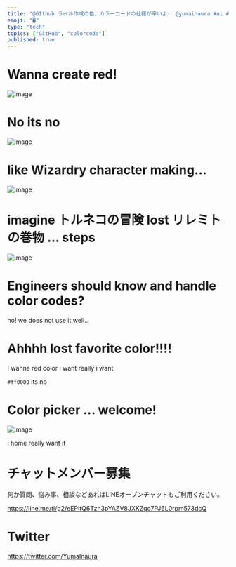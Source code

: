 ```yaml
---
title: "@GIthub ラベル作成の色、カラーコードの仕様が辛いよ‥ @yumainaura #ui #ux "
emoji: "🖥"
type: "tech"
topics: ["GitHub", "colorcode"]
published: true
---
```


# Wanna create red!

![image](https://user-images.githubusercontent.com/13635059/50533518-c1f6dd00-0b6e-11e9-8f28-c01c8528a0d4.png)

# No its no

![image](https://user-images.githubusercontent.com/13635059/50533519-c3280a00-0b6e-11e9-9004-4924a0026620.png)

# like Wizardry character making...

![image](https://user-images.githubusercontent.com/13635059/50533533-01252e00-0b6f-11e9-9aaa-c0f28333b5d8.png)

# imagine トルネコの冒険 lost リレミトの巻物 ... steps


![image](https://user-images.githubusercontent.com/13635059/50533560-83155700-0b6f-11e9-8703-4a3eb818d761.png)

# Engineers should know and handle color codes?

no! we does not use it well..

# Ahhhh lost favorite color!!!!

I wanna red color i want really i want

`#ff0000` its no

# Color picker ... welcome!

![image](https://user-images.githubusercontent.com/13635059/50533549-40ec1580-0b6f-11e9-9b55-62fe5d7a6cbf.png)

 
i home really want it








<!-- Update From Qiita API -->

# チャットメンバー募集


何か質問、悩み事、相談などあればLINEオープンチャットもご利用ください。

https://line.me/ti/g2/eEPltQ6Tzh3pYAZV8JXKZqc7PJ6L0rpm573dcQ





# Twitter


https://twitter.com/YumaInaura


<!-- Update From Qiita API -->



